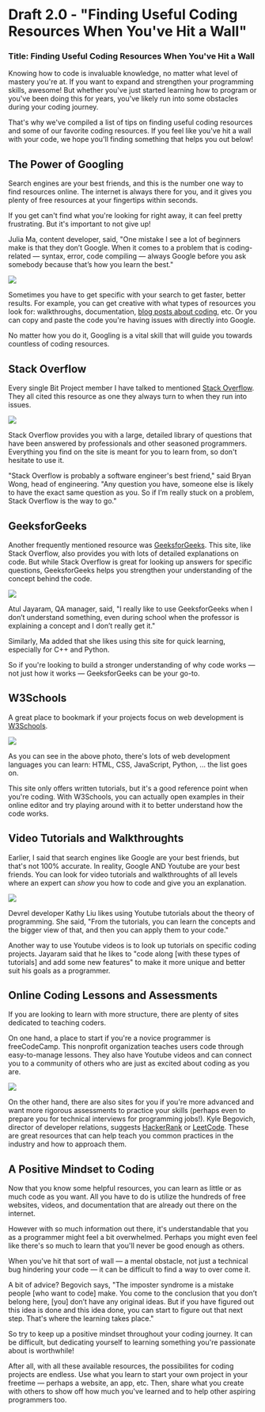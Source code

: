 # Draft 2.0 - "Finding Useful Coding Resources When You've Hit a Wall"

### Title: Finding Useful Coding Resources When You've Hit a Wall

Knowing how to code is invaluable knowledge, no matter what level of mastery you're at. If you want to expand and strengthen your programming skills, awesome! But whether you've just started learning how to program or you've been doing this for years, you've likely run into some obstacles during your coding journey. 

That's why we've compiled a list of tips on finding useful coding resources and some of our favorite coding resources. If you feel like you've hit a wall with your code, we hope you'll finding something that helps you out below! 

## The Power of Googling

Search engines are your best friends, and this is the number one way to find resources online. The internet is always there for you, and it gives you plenty of free resources at your fingertips within seconds. 

If you get can't find what you're looking for right away, it can feel pretty frustrating. But it's important to not  give up! 

Julia Ma, content developer, said, "One mistake I see a lot of  beginners make is that they don’t Google. When it comes to a problem that is coding-related — syntax, error, code compiling — always Google before you ask somebody because that’s how you learn the best."

![](https://i.imgur.com/LyV2EDk.png)

Sometimes you have to get specific with your search to get faster, better results. For example, you can get creative with what types of resources you look for: walkthroughs, documentation, [blog posts about coding](https://medium.com/topic/programming), etc. Or you can copy and paste the code you're having issues with directly into Google.

No matter how you do it, Googling is a vital skill that will guide you towards countless of coding resources. 

## Stack Overflow 

Every single Bit Project member I have talked to mentioned [Stack Overflow](https://stackoverflow.com/). They all cited this resource as one they always turn to when they run into issues.

![](https://i.imgur.com/D1WrwSL.png)

Stack Overflow provides you with a large, detailed library of questions that have been answered by professionals and other seasoned programmers. Everything you find on the site is meant for you to learn from, so don't hesitate to use it.

"Stack Overflow is probably a software engineer's best friend," said Bryan Wong, head of engineering. "Any question you have, someone else is likely to have the exact same question as you. So if I’m really stuck on a problem, Stack Overflow is the way to go."

## GeeksforGeeks 

Another frequently mentioned resource was [GeeksforGeeks](https://www.geeksforgeeks.org/). This site, like Stack Overflow, also provides you with lots of detailed explanations on code. But while Stack Overflow is great for looking up answers for specific questions, GeeksforGeeks helps you strengthen your understanding of the concept behind the code.

![](https://i.imgur.com/j6Ke9X1.png)

Atul Jayaram, QA manager, said, "I really like to use GeeksforGeeks when I don’t understand something, even during school when the professor is explaining a concept and I don’t really get it."

Similarly, Ma added that she likes using this site for quick learning, especially for C++ and Python. 

So if you're looking to build a stronger understanding of why code works — not just how it works — GeeksforGeeks can be your go-to. 

## W3Schools

A great place to bookmark if your projects focus on web development is [W3Schools](https://www.w3schools.com/). 

![](https://i.imgur.com/JuXl3KQ.png)

As you can see in the above photo, there's lots of web development languages you can learn: HTML, CSS, JavaScript, Python, ... the list goes on. 

This site only offers written tutorials, but it's a good reference point when you're coding. With W3Schools, you can actually open examples in their online editor and try playing around with it to better understand how the code works. 

## Video Tutorials and Walkthroughts  

Earlier, I said that search engines like Google are your best friends, but that's not 100% accurate. In reality, Google AND Youtube are your best friends. You can look for video tutorials and walkthroughts of all levels where an expert can *show* you how to code and give you an explanation. 

![](https://i.imgur.com/E3zzaD6.jpg)

Devrel developer Kathy Liu likes using Youtube tutorials about the theory of programming. She said, "From the tutorials, you can learn the concepts and the bigger view of that, and then you can apply them to your code."

Another way to use Youtube videos is to look up tutorials on specific coding projects. Jayaram said that he likes to "code along [with these types of tutorials] and add some new features" to make it more unique and better suit his goals as a programmer.  

## Online Coding Lessons and Assessments

If you are looking to learn with more structure, there are plenty of sites dedicated to teaching coders. 

On one hand, a place to start if you're a novice programmer is freeCodeCamp. This nonprofit organization teaches users code through easy-to-manage lessons. They also have Youtube videos and can connect you to a community of others who are just as excited about coding as you are.

![](https://i.imgur.com/lvwpLIA.png)

On the other hand, there are also sites for you if you're more advanced and want more rigorous assessments to practice your skills (perhaps even to prepare you for technical interviews for programming jobs!). Kyle Begovich, director of developer relations, suggests [HackerRank](https://www.hackerrank.com/) or [LeetCode](https://leetcode.com/). These are great resources that can help teach you common practices in the industry and how to approach them. 

## A Positive Mindset to Coding

Now that you know some helpful resources, you can learn as little or as much code as you want. All you have to do is utilize the hundreds of free websites, videos, and documentation that are already out there on the internet. 

However with so much information out there, it's understandable that you as a programmer might feel a bit overwhelmed. Perhaps you might even feel like there's so much to learn that you'll never be good enough as others. 

When you've hit that sort of wall — a mental obstacle, not just a technical bug hindering your code — it can be difficult to find a way to over come it.  

A bit of advice? Begovich says, "The imposter syndrome is a mistake people [who want to code] make. You come to the conclusion that you don’t belong here, [you] don’t have any original ideas. But if you have figured out this idea is done and this idea done, you can start to figure out that next step. That's where the learning takes place."

So try to keep up a positive mindset throughout your coding journey. It can be difficult, but dedicating yourself to learning something you're passionate about is worthwhile! 

After all, with all these available resources, the possibilites for coding projects are endless. Use what you learn to start your own project in your freetime — perhaps a website, an app, etc. Then, share what you create with others to show off how much you've learned and to help other aspiring programmers too.  
